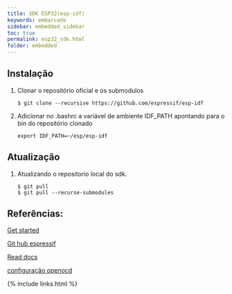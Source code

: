 ```yaml
---
title: SDK ESP32(esp-idf)
keywords: embarcado
sidebar: embedded_sidebar
toc: true
permalink: esp32_sdk.html
folder: embedded
---
```


## Instalação 

1. Clonar o repositório oficial e os submodulos 

    ```shell
    $ git clone --recursive https://github.com/espressif/esp-idf
    ```
2. Adicionar no .bashrc a variável de ambiente IDF_PATH apontando para o bin do repositório clonado 

    ```
    export IDF_PATH=~/esp/esp-idf
    ```

## Atualização

1. Atualizando o repositorio local do sdk.

    ```shell
    $ git pull
    $ git pull --recurse-submodules
    ```

## Referências: 
       
[Get started](http://esp-idf.readthedocs.io/en/latest/get-started/)

[Git hub espressif](https://github.com/espressif/esp-idf/blob/master/docs/get-started/linux-setup.rst)

[Read docs](http://esp-idf.readthedocs.io/en/v3.0-rc1/)

[configuração openocd](http://esp-idf.readthedocs.io/en/latest/api-guides/jtag-debugging/tips-and-quirks.html#jtag-debugging-tip-openocd-configure-target)


{% include links.html %}
